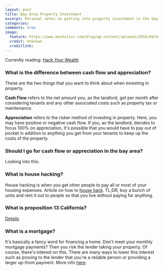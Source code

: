 ```yaml
---
layout: post
title: Bay Area Property Investment
excerpt: Personal notes on getting into property investment in the bay area.
categories: 
comments: true
image:
  feature: https://www.mashvisor.com/blog/wp-content/uploads/2018/09/bigstock-Golden-Gate-Bridge-At-Sunset-187896460.jpg
  credit: Unknown
  creditlink: 
---
```


Currently reading: [Hack Your Wealth](https://hackyourwealth.com/house-hacking-san-francisco-bay-area)

### What is the difference between cash flow and appreciation?

These are the two things that you want to think about when investing in property. 

**Cash Flow** refers to the net amount you, as the landlord, get per month after considering
tenants and any other associated costs such as property tax or maintenance. 

**Appreciation** refers to the risker method of investing in property. Here, you may have positive
or negative cash flow. If you, as the landlord, decides to focus 100% on appreciation,
it's possible that you would have to pay out of pocket in addition to anything you get from
your tenants to keep up the costs of the property. 

### Should I go for cash flow or appreciation in the bay area?
Looking into this.

### What is house hacking?
House hacking is when you get other people to pay all or most of your housing
expenses. Article on how to [house hack](https://hackyourwealth.com/house-hacking-san-francisco-bay-area).
TL;DR, buy a bunch of units and rent it out to people so that you live without paying for anything.

### What is proposition 13 California?
[Details](https://www.californiataxdata.com/pdf/Prop13.pdf). 

### What is a mortgage?
It's basically a fancy word for financing a home. Don't meet your monthly mortgage payments? 
Then you risk the lender taking your property. Of course, there's interest on this. There are many
ways to lower this interest such as proving to the lender that you're a reliable person or providing a
larger up-front payment. 
More info [here](https://www.rocketmortgage.com/learn/what-is-a-mortgage).